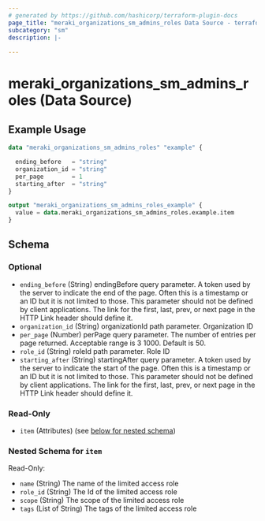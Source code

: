 ```yaml
---
# generated by https://github.com/hashicorp/terraform-plugin-docs
page_title: "meraki_organizations_sm_admins_roles Data Source - terraform-provider-meraki"
subcategory: "sm"
description: |-
  
---
```


# meraki_organizations_sm_admins_roles (Data Source)



## Example Usage

```terraform
data "meraki_organizations_sm_admins_roles" "example" {

  ending_before   = "string"
  organization_id = "string"
  per_page        = 1
  starting_after  = "string"
}

output "meraki_organizations_sm_admins_roles_example" {
  value = data.meraki_organizations_sm_admins_roles.example.item
}
```

<!-- schema generated by tfplugindocs -->
## Schema

### Optional

- `ending_before` (String) endingBefore query parameter. A token used by the server to indicate the end of the page. Often this is a timestamp or an ID but it is not limited to those. This parameter should not be defined by client applications. The link for the first, last, prev, or next page in the HTTP Link header should define it.
- `organization_id` (String) organizationId path parameter. Organization ID
- `per_page` (Number) perPage query parameter. The number of entries per page returned. Acceptable range is 3 1000. Default is 50.
- `role_id` (String) roleId path parameter. Role ID
- `starting_after` (String) startingAfter query parameter. A token used by the server to indicate the start of the page. Often this is a timestamp or an ID but it is not limited to those. This parameter should not be defined by client applications. The link for the first, last, prev, or next page in the HTTP Link header should define it.

### Read-Only

- `item` (Attributes) (see [below for nested schema](#nestedatt--item))

<a id="nestedatt--item"></a>
### Nested Schema for `item`

Read-Only:

- `name` (String) The name of the limited access role
- `role_id` (String) The Id of the limited access role
- `scope` (String) The scope of the limited access role
- `tags` (List of String) The tags of the limited access role
